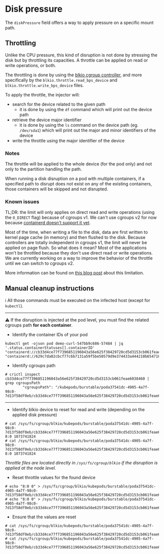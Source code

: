 # Disk pressure

The `diskPressure` field offers a way to apply pressure on a specific mount path.

## Throttling

Unlike the CPU pressure, this kind of disruption is not done by stressing the disk but by throttling its capacities. A throttle can be applied on read or write operations, or both.

The throttling is done by using the [blkio cgroup controller](https://www.kernel.org/doc/Documentation/cgroup-v1/blkio-controller.txt), and more specifically by the `blkio.throttle.read_bps_device` and `blkio.throttle.write_bps_device` files.

To apply the throttle, the injector will:

* search for the device related to the given path
  * it is done by using the `df` command which will print out the device path
* retrieve the device major identifier
  * it is done by using the `ls` command on the device path (eg. `/dev/sda1`) which will print out the major and minor identifiers of the device
* write the throttle using the major identifier of the device

### Notes

The throttle will be applied to the whole device (for the pod only) and not only to the partition handling the path.

When running a disk disruption on a pod with multiple containers, if a specified path to disrupt does not exist on any of the existing containers, those containers will be skipped and not disrupted.

### Known issues

TL;DR: the limit will only applies on direct read and write operations (using the `O_DIRECT` flag) because of cgroups v1. We can't use cgroups v2 for now because [containerd doesn't support it yet](https://github.com/opencontainers/runc/issues/2315).

Most of the time, when writing a file to the disk, data are first written to kernel page cache (in memory) and then flushed to the disk. Because controllers are totally independent in cgroups v1, the limit will never be applied on page flush. So what does it mean? Most of the applications won't be throttled because they don't use direct read or write operations. We are currently working on a way to improve the behavior of the throttle until we can switch to cgroups v2.

More information can be found on [this blog post](https://medium.com/some-tldrs/tldr-using-cgroups-to-limit-i-o-by-andr%C3%A9-carvalho-421bb1d855e) about this limitation.

## Manual cleanup instructions

:information_source: All those commands must be executed on the infected host (except for `kubectl`).

---

:warning: If the disruption is injected at the pod level, you must find the related cgroups path **for each container**.

* Identify the container IDs of your pod

```
kubectl get -ojson pod demo-curl-547bb9c686-57484 | jq '.status.containerStatuses[].containerID'
"containerd://cb33d4ce77f7396851196043a56e625f38429720cd5d3153cb061feae6038460"
"containerd://629c7da02cbcf77c6b7131a59f5be50579d9e374433a444210b6547186dd5f0d"
```

* Identify cgroups path

```
# crictl inspect cb33d4ce77f7396851196043a56e625f38429720cd5d3153cb061feae6038460 | grep cgroupsPath
        "cgroupsPath": "/kubepods/burstable/poda37541dc-4905-4a7f-98c0-7d13f58df0eb/cb33d4ce77f7396851196043a56e625f38429720cd5d3153cb061feae6038460",
```

---

* Identify blkio device to reset for read and write (depending on the applied disk pressure)

```
# cat /sys/fs/cgroup/blkio/kubepods/burstable/poda37541dc-4905-4a7f-98c0-7d13f58df0eb/cb33d4ce77f7396851196043a56e625f38429720cd5d3153cb061feae6038460/blkio.throttle.read_bps_device
8:0 1073741824
# cat /sys/fs/cgroup/blkio/kubepods/burstable/poda37541dc-4905-4a7f-98c0-7d13f58df0eb/cb33d4ce77f7396851196043a56e625f38429720cd5d3153cb061feae6038460/blkio.throttle.write_bps_device
8:0 1073741824
```

*Throttle files are located directly in `/sys/fs/cgroup/blkio` if the disruption is applied at the node level.*

* Reset throttle values for the found device

```
# echo "8:0 0" > /sys/fs/cgroup/blkio/kubepods/burstable/poda37541dc-4905-4a7f-98c0-7d13f58df0eb/cb33d4ce77f7396851196043a56e625f38429720cd5d3153cb061feae6038460/blkio.throttle.read_bps_device
# echo "8:0 0" > /sys/fs/cgroup/blkio/kubepods/burstable/poda37541dc-4905-4a7f-98c0-7d13f58df0eb/cb33d4ce77f7396851196043a56e625f38429720cd5d3153cb061feae6038460/blkio.throttle.write_bps_device
```

* Ensure that the values are reset

```
# cat /sys/fs/cgroup/blkio/kubepods/burstable/poda37541dc-4905-4a7f-98c0-7d13f58df0eb/cb33d4ce77f7396851196043a56e625f38429720cd5d3153cb061feae6038460/blkio.throttle.read_bps_device
# cat /sys/fs/cgroup/blkio/kubepods/burstable/poda37541dc-4905-4a7f-98c0-7d13f58df0eb/cb33d4ce77f7396851196043a56e625f38429720cd5d3153cb061feae6038460/blkio.throttle.write_bps_device
```
